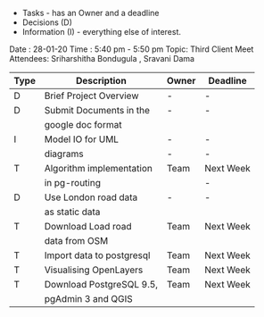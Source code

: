 * Tasks - has an Owner and a deadline
* Decisions (D)
* Information (I) - everything else of interest.
 
Date : 28-01-20
Time : 5:40 pm - 5:50 pm
Topic: Third Client Meet
Attendees: Sriharshitha Bondugula , Sravani Dama


Type | Description              | Owner | Deadline
-----|--------------------------|-------|---------
D    | Brief Project Overview   |   -   |    -
D    | Submit Documents in the  |   -   |    -
     | google doc format        |       | 
I    | Model IO for UML         |   -   |    -
     | diagrams                 |   -   |    -
T    | Algorithm implementation |  Team |Next Week
     |    in pg-routing         |       |    -
D    | Use London road data     |   -   |    -
     |  as static data          |       |       
T    | Download Load road       |  Team |Next Week
     |  data from OSM           |       |   
T    | Import data to postgresql|  Team |Next Week
T    | Visualising OpenLayers   |  Team |Next Week
T    | Download PostgreSQL 9.5, |  Team |Next Week
     |     pgAdmin 3 and QGIS   |       |

